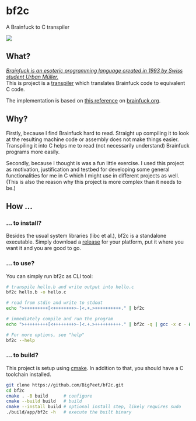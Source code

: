 # bf2c

A Brainfuck to C transpiler

![](https://github.com/BigPeet/bf2c/actions/workflows/cmake-multi-platform.yml/badge.svg)

## What?

*[Brainfuck is an esoteric programming language created in 1993 by Swiss student Urban Müller.](https://en.wikipedia.org/wiki/Brainfuck)*    
This is project is a [transpiler](https://en.wikipedia.org/wiki/Source-to-source_compiler) which translates Brainfuck code to equivalent C code.

The implementation is based on [this reference](https://brainfuck.org/brainfuck.html) on [brainfuck.org](https://brainfuck.org).

## Why?

Firstly, because I find Brainfuck hard to read.
Straight up compiling it to look at the resulting machine code or assembly does not make things easier.
Transpiling it into C helps me to read (not necessarily understand) Brainfuck programs more easily.

Secondly, because I thought is was a fun little exercise.
I used this project as motivation, justification and testbed for developing some general functionalities for me in C which I might use in different projects as well.
(This is also the reason why this project is more complex than it needs to be.)

## How ...

### ... to install?

Besides the usual system libraries (libc et al.), bf2c is a standalone executable.
Simply download a [release](https://github.com/BigPeet/bf2c/releases) for your platform, put it where you want it and you are good to go.

### ... to use?

You can simply run bf2c as CLI tool:

```bash
# transpile hello.b and write output into hello.c
bf2c hello.b -o hello.c

# read from stdin and write to stdout
echo ">+++++++++[<++++++++>-]<.+.>++++++++++." | bf2c

# immediately compile and run the program
echo ">+++++++++[<++++++++>-]<.+.>++++++++++." | bf2c -q | gcc -x c - && ./a.out

# For more options, see "help"
bf2c --help
```

### ... to build?

This project is setup using [cmake](https://cmake.org/).
In addition to that, you should have a C toolchain installed.

```bash
git clone https://github.com/BigPeet/bf2c.git
cd bf2c
cmake . -B build      # configure
cmake --build build   # build
cmake --install build # optional install step, likely requires sudo
./build/app/bf2c -h   # execute the built binary
```
